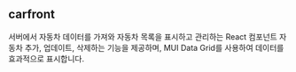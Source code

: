 ## carfront
서버에서 자동차 데이터를 가져와 자동차 목록을 표시하고 관리하는 React 컴포넌트
자동차 추가, 업데이트, 삭제하는 기능을 제공하며, MUI Data Grid를 사용하여 데이터를 효과적으로 표시합니다.